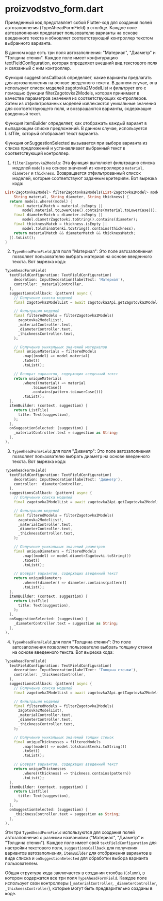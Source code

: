 # proizvodstvo_form.dart

Приведенный код представляет собой Flutter-код для создания полей автозаполнения (TypeAheadFormField) в столбце. Каждое поле автозаполнения предлагает пользователю варианты на основе введенного текста и обновляет соответствующий контроллер текстом выбранного варианта.

В данном коде есть три поля автозаполнения: "Материал", "Диаметр" и "Толщина стенки". Каждое поле имеет конфигурацию textFieldConfiguration, которая определяет внешний вид текстового поля и связанный с ним контроллер.

Функция suggestionsCallback определяет, какие варианты предлагать для автозаполнения на основе введенного текста. В данном случае, она использует список моделей zagotovka2ModelList и фильтрует его с помощью функции filterZagotovka2Models, которая принимает в качестве параметров значения из соответствующих контроллеров. Затем из отфильтрованных моделей извлекаются уникальные значения для соответствующего поля, и возвращаются варианты, содержащие введенный текст.

Функция itemBuilder определяет, как отображать каждый вариант в выпадающем списке предложений. В данном случае, используется ListTile, который отображает текст варианта.

Функция onSuggestionSelected вызывается при выборе варианта из списка предложений и устанавливает выбранный текст в соответствующий контроллер.

1. `filterZagotovka2Models`: Эта функция выполняет фильтрацию списка моделей `models` на основе значений из контроллеров `material`, `diameter` и `thickness`. Возвращается отфильтрованный список моделей, которые соответствуют заданным критериям. Вот вырезка кода:

```dart
List<Zagotovka2Model> filterZagotovka2Models(List<Zagotovka2Model> models,
    String material, String diameter, String thickness) {
  return models.where((model) {
    final materialMatch = material.isEmpty ||
        model.material.toLowerCase().contains(material.toLowerCase());
    final diameterMatch = diameter.isEmpty ||
        model.diametrZagotovki.toString().contains(diameter);
    final thicknessMatch = thickness.isEmpty ||
        model.tolshinaStenki.toString().contains(thickness);
    return materialMatch && diameterMatch && thicknessMatch;
  }).toList();
}
```

2. `TypeAheadFormField` для поля "Материал": Это поле автозаполнения позволяет пользователю выбрать материал на основе введенного текста. Вот вырезка кода:

```dart
TypeAheadFormField(
  textFieldConfiguration: TextFieldConfiguration(
    decoration: InputDecoration(labelText: 'Материал'),
    controller: _materialController,
  ),
  suggestionsCallback: (pattern) async {
    // Получение списка моделей
    final zagotovka2ModelList = await zagotovka2Api.getZagotovka2Model();

    // Фильтрация моделей
    final filteredModels = filterZagotovka2Models(
      zagotovka2ModelList!,
      _materialController.text,
      _diameterController.text,
      _thicknessController.text,
    );

    // Получение уникальных значений материалов
    final uniqueMaterials = filteredModels
        .map((model) => model.material)
        .toSet()
        .toList();

    // Возврат вариантов, содержащих введенный текст
    return uniqueMaterials
        .where((material) => material
            .toLowerCase()
            .contains(pattern.toLowerCase()))
        .toList();
  },
  itemBuilder: (context, suggestion) {
    return ListTile(
      title: Text(suggestion),
    );
  },
  onSuggestionSelected: (suggestion) {
    _materialController.text = suggestion as String;
  },
),
```

3. `TypeAheadFormField` для поля "Диаметр": Это поле автозаполнения позволяет пользователю выбрать диаметр на основе введенного текста. Вот вырезка кода:

```dart
TypeAheadFormField(
  textFieldConfiguration: TextFieldConfiguration(
    decoration: InputDecoration(labelText: 'Диаметр'),
    controller: _diameterController,
  ),
  suggestionsCallback: (pattern) async {
    // Получение списка моделей
    final zagotovka2ModelList = await zagotovka2Api.getZagotovka2Model();

    // Фильтрация моделей
    final filteredModels = filterZagotovka2Models(
      zagotovka2ModelList!,
      _materialController.text,
      _diameterController.text,
      _thicknessController.text,
    );

    // Получение уникальных значений диаметров
    final uniqueDiameters = filteredModels
        .map((model) => model.diametrZagotovki.toString())
        .toSet()
        .toList();

    // Возврат вариантов, содержащих введенный текст
    return uniqueDiameters
        .where((diameter) => diameter.contains(pattern))
        .toList();
  },
  itemBuilder: (context, suggestion) {
    return ListTile(
      title: Text(suggestion),
    );
  },
  onSuggestionSelected: (suggestion) {
    _diameterController.text = suggestion as String;
  },
),
```

4. `TypeAheadFormField` для поля "Толщина стенки": Это поле автозаполнения позволяет пользователю выбрать толщину стенки на основе введенного текста. Вот вырезка кода:

```dart
TypeAheadFormField(
  textFieldConfiguration: TextFieldConfiguration(
    decoration: InputDecoration(labelText: 'Толщина стенки'),
    controller: _thicknessController,
  ),
  suggestionsCallback: (pattern) async {
    // Получение списка моделей
    final zagotovka2ModelList = await zagotovka2Api.getZagotovka2Model();

    // Фильтрация моделей
    final filteredModels = filterZagotovka2Models(
      zagotovka2ModelList!,
      _materialController.text,
      _diameterController.text,
      _thicknessController.text,
    );

    // Получение уникальных значений толщин стенок
    final uniqueThicknesses = filteredModels
        .map((model) => model.tolshinaStenki.toString())
        .toSet()
        .toList();

    // Возврат вариантов, содержащих введенный текст
    return uniqueThicknesses
        .where((thickness) => thickness.contains(pattern))
        .toList();
  },
  itemBuilder: (context, suggestion) {
    return ListTile(
      title: Text(suggestion),
    );
  },
  onSuggestionSelected: (suggestion) {
    _thicknessController.text = suggestion as String;
  },
),
```

Эти три `TypeAheadFormField` используются для создания полей автозаполнения с разными названиями ("Материал", "Диаметр" и "Толщина стенки"). Каждое поле имеет свой `textFieldConfiguration` для настройки текстового поля, `suggestionsCallback` для получения вариантов автозаполнения, `itemBuilder` для отображения вариантов в виде списка и `onSuggestionSelected` для обработки выбора варианта пользователем.

Общая структура кода заключается в создании столбца (`Column`), в котором содержатся все три поля `TypeAheadFormField`. Каждое поле использует свои контроллеры (`_materialController`, `_diameterController`, `_thicknessController`), которые могут быть предварительно созданы в коде.